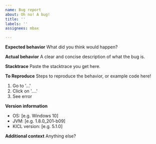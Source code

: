 ```yaml
---
name: Bug report
about: Oh no! A bug!
title: ''
labels: ''
assignees: mbax

---
```


**Expected behavior**
What did you think would happen?

**Actual behavior**
A clear and concise description of what the bug is.

**Stacktrace**
Paste the stacktrace you get here.

**To Reproduce**
Steps to reproduce the behavior, or example code here!
1. Go to '...'
2. Click on '....'
3. See error

**Version information**
 - OS: [e.g. Windows 10]
 - JVM: [e.g. 1.8.0_201-b09]
 - KICL version: [e.g. 5.1.0]

**Additional context**
Anything else?
